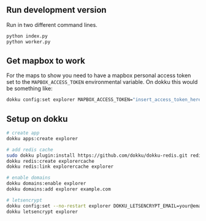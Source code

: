 

## Run development version

Run in two different command lines.

```sh
python index.py
python worker.py
```

## Get mapbox to work

For the maps to show you need to have a mapbox personal access token set to the
`MAPBOX_ACCESS_TOKEN` environmental variable. On dokku this would be something
like:

```bash
dokku config:set explorer MAPBOX_ACCESS_TOKEN="insert_access_token_here"
```


## Setup on dokku

```bash
# create app
dokku apps:create explorer

# add redis cache
sudo dokku plugin:install https://github.com/dokku/dokku-redis.git redis
dokku redis:create explorercache
dokku redis:link explorercache explorer

# enable domains
dokku domains:enable explorer
dokku domains:add explorer example.com

# letsencrypt
dokku config:set --no-restart explorer DOKKU_LETSENCRYPT_EMAIL=your@email.tld
dokku letsencrypt explorer
```